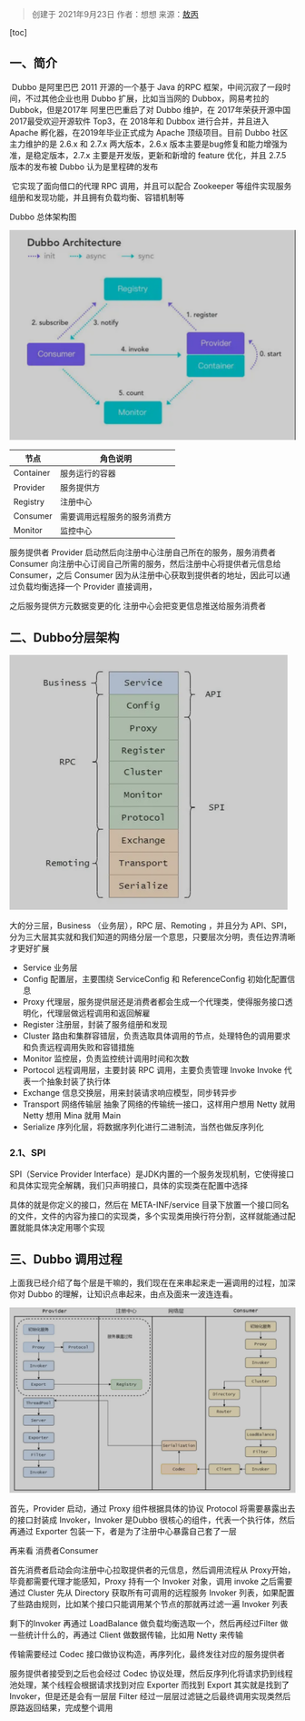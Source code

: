 > 创建于 2021年9月23日
> 作者：想想
> 来源：[敖丙](https://mp.weixin.qq.com/s?__biz=MzAwNDA2OTM1Ng==&mid=2453145479&idx=1&sn=7acb47806794f0fda0eb42af09595df7&scene=21#wechat_redirect)

[toc]

## 一、简介

​	Dubbo  是阿里巴巴 2011 开源的一个基于 Java 的RPC 框架，中间沉寂了一段时间，不过其他企业也用 Dubbo 扩展，比如当当网的 Dubbox，网易考拉的 Dubbok，但是2017年 阿里巴巴重启了对 Dubbo 维护，在 2017年荣获开源中国2017最受欢迎开源软件 Top3，在 2018年和 Dubbox 进行合并，并且进入 Apache 孵化器，在2019年毕业正式成为 Apache 顶级项目。目前 Dubbo 社区主力维护的是 2.6.x 和 2.7.x 两大版本，2.6.x 版本主要是bug修复和能力增强为准，是稳定版本，2.7.x 主要是开发版，更新和新增的 feature 优化，并且 2.7.5 版本的发布被 Dubbo 认为是里程碑的发布

​	它实现了面向借口的代理 RPC 调用，并且可以配合 Zookeeper 等组件实现服务组册和发现功能，并且拥有负载均衡、容错机制等

Dubbo 总体架构图

<img src="images/image-20210923161654144.png" alt="image-20210923161654144" style="zoom:50%;" />

| 节点      | 角色说明                     |
| --------- | ---------------------------- |
| Container | 服务运行的容器               |
| Provider  | 服务提供方                   |
| Registry  | 注册中心                     |
| Consumer  | 需要调用远程服务的服务消费方 |
| Monitor   | 监控中心                     |



服务提供者 Provider 启动然后向注册中心注册自己所在的服务，服务消费者 Consumer 向注册中心订阅自己所需的服务，然后注册中心将提供者元信息给 Consumer，之后 Consumer 因为从注册中心获取到提供者的地址，因此可以通过负载均衡选择一个 Provider 直接调用，

之后服务提供方元数据变更的化 注册中心会把变更信息推送给服务消费者

## 二、Dubbo分层架构

<img src="images/image-20210923162411483.png" alt="image-20210923162411483" style="zoom:50%;" />



大的分三层，Business （业务层），RPC 层、Remoting ，并且分为 API、SPI，分为三大层其实就和我们知道的网络分层一个意思，只要层次分明，责任边界清晰才更好扩展

+ Service 业务层
+ Config 配置层，主要围绕 ServiceConfig 和 ReferenceConfig 初始化配置信息
+ Proxy 代理层，服务提供层还是消费者都会生成一个代理类，使得服务接口透明化，代理层做远程调用和返回解雇
+ Register 注册层，封装了服务组册和发现
+ Cluster 路由和集群容错层，负责选取具体调用的节点，处理特色的调用要求和负责远程调用失败和容错措施
+ Monitor 监控层，负责监控统计调用时间和次数
+ Portocol 远程调用层，主要封装 RPC 调用，主要负责管理 Invoke Invoke 代表一个抽象封装了执行体
+ Exchange 信息交换层，用来封装请求响应模型，同步转异步
+ Transport 网络传输层 抽象了网络的传输统一接口，这样用户想用 Netty 就用Netty 想用 Mina 就用 Main
+ Serialize 序列化层，将数据序列化进行二进制流，当然也做反序列化

### 2.1、SPI

SPI（Service Provider Interface）是JDK内置的一个服务发现机制，它使得接口和具体实现完全解耦，我们只声明接口，具体的实现类在配置中选择

具体的就是你定义的接口，然后在 META-INF/service 目录下放置一个接口同名的文件，文件的内容为接口的实现类，多个实现类用换行符分割，这样就能通过配置就能具体决定用哪个实现



## 三、Dubbo 调用过程

上面我已经介绍了每个层是干嘛的，我们现在在来串起来走一遍调用的过程，加深你对 Dubbo 的理解，让知识点串起来，由点及面来一波连连看。

<img src="images/image-20210923170131385.png" alt="image-20210923170131385" style="zoom:50%;" />

首先，Provider 启动，通过 Proxy 组件根据具体的协议 Protocol 将需要暴露出去的接口封装成 Invoker，Invoker 是Dubbo 很核心的组件，代表一个执行体，然后再通过 Exporter 包装一下，者是为了注册中心暴露自己套了一层

再来看 消费者Consumer

首先消费者启动会向注册中心拉取提供者的元信息，然后调用流程从 Proxy开始，毕竟都需要代理才能感知，Proxy 持有一个 Invoker 对象，调用 invoke 之后需要通过 Cluster 先从 Directory 获取所有可调用的远程服务 Invoker 列表，如果配置了些路由规则，比如某个接口只能调用某个节点的那就再过滤一遍 Invoker 列表

剩下的Invoker 再通过 LoadBalance 做负载均衡选取一个，然后再经过Filter 做一些统计什么的，再通过 Client 做数据传输，比如用 Netty 来传输

传输需要经过 Codec 接口做协议构造，再序列化，最终发往对应的服务提供者

服务提供者接受到之后也会经过 Codec 协议处理，然后反序列化将请求扔到线程池处理，某个线程会根据请求找到对应 Exporter 而找到 Export 其实就是找到了 Invoker，但是还是会有一层层 Filter 经过一层层过滤链之后最终调用实现类然后原路返回结果，完成整个调用